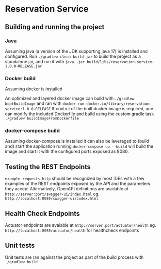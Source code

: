 # Reservation Service

## Building and running the project
### Java
Assuming java (a version of the JDK supporting java 17) is installed and configured.
Run `./gradlew clean build jar` to build the project as a standalone jar, 
and run it with `java -jar build/libs/reservation-service-1.0.0-RELEASE.jar`

### Docker build
Assuming docker is installed

An optimized and layered docker image can build with `./gradlew bootBuildImage` and ran with `docker run docker.io/library/reservation-service:1.0.0-RELEASE`
If control of the built docker image is required, one can modify the included Dockerfile and build using the custom
gradle task `./gradlew buildImageFromDockerfile`

### docker-compose build
Assuming docker-compose is installed it can also be leveraged to (build and) start the application
running `docker-compose up --build` will build the image and start it with the configured ports exposed as 8080.

## Testing the REST Endpoints
`example-requests.http` should be recognized by most IDEs with a few examples of the REST endpoints exposed by the API and the parameters they accept
Alternatively, OpenAPI definitions are available at `http://server:port/swagger-ui/index.html` eg. `http://localhost:8080/swagger-ui/index.html`

## Health Check Endpoints
Actuator endpoints are avaiable at `http://server:port/actuator/health` eg. `http://localhost:8080/actuator/health` for healthcheck endpoints

## Unit tests 
Unit tests are ran against the project as part of the build process with `./gradlew build`
